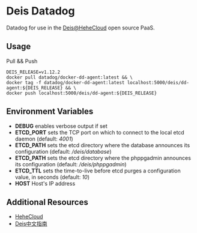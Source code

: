 # Deis Datadog

Datadog for use in the [Deis@HeheCloud](http://hehecloud.com/) open source PaaS.


## Usage

Pull && Push

```
DEIS_RELEASE=v1.12.2
docker pull datadog/docker-dd-agent:latest && \
docker tag -f datadog/docker-dd-agent:latest localhost:5000/deis/dd-agent:${DEIS_RELEASE} && \
docker push localhost:5000/deis/dd-agent:${DEIS_RELEASE}
```

## Environment Variables

* **DEBUG** enables verbose output if set
* **ETCD_PORT** sets the TCP port on which to connect to the local etcd
  daemon (default: *4001*)
* **ETCD_PATH** sets the etcd directory where the database announces
  its configuration (default: */deis/database*)
* **ETCD_PATH** sets the etcd directory where the phppgadmin announces
  its configuration (default: */deis/phppgadmin*)
* **ETCD_TTL** sets the time-to-live before etcd purges a configuration
  value, in seconds (default: *10*)
* **HOST** Host's IP address


## Additional Resources

* [HeheCloud](http://hehecloud.com/)
* [Deis中文指南](http://deis.heheapp.com/)
